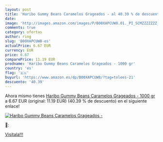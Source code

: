 ```yaml
---
layout: post
title: 'Haribo Gummy Beans Caramelos Grageados - al 40.39 % de descuento'
date: 
image: 'http://images.amazon.com/images/P/B00XAPCUW8.01._PI_SCMZZZZZZZ_._SL200_.jpg'
comments: true
category: ofertas
author: ring
slug: 'B00XAPCUW8-es'
actualPrice: 6.67 EUR
currency: EUR
price: 6.67
comparePrice: 11.19 EUR
prodname: 'Haribo Gummy Beans Caramelos Grageados - 1000 gr'
country: 'es'
flag: '🇪🇸'
buyurl: 'https://www.amazon.es/dp/B00XAPCUW8/?tag=tolees-21'
descuento: '40.39'
---
```


Ahora mismo tienes [Haribo Gummy Beans Caramelos Grageados - 1000 gr](https://www.amazon.es/dp/B00XAPCUW8/?tag=tolees-21) a 6.67 EUR (original: 11.19 EUR) (40.39 %  de descuento) en el siguiente enlace!

[![Haribo Gummy Beans Caramelos Grageados -](http://images.amazon.com/images/P/B00XAPCUW8.01._PI_SCMZZZZZZZ_._SL200_.jpg)](https://www.amazon.es/dp/B00XAPCUW8/?tag=tolees-21)

🔎:


[Visítala!!!](https://www.amazon.es/dp/B00XAPCUW8/?tag=tolees-21)
